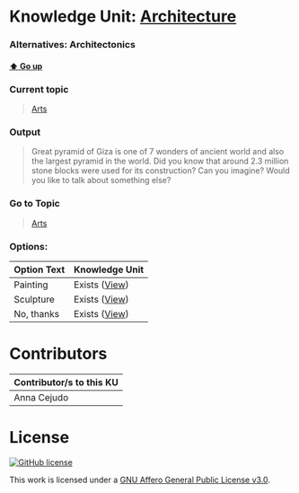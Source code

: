 # Knowledge Unit: [Architecture](../../knowledge_units/arts/architecture.md)
### Alternatives:   Architectonics 
#### [:arrow_up: Go up](../../topics/arts.md)
### Current topic
> [Arts](../../topics/arts.md)
### Output
> Great pyramid of Giza is one of 7 wonders of ancient world and also the largest pyramid in the world. Did you know that around 2.3 million stone blocks were used for its construction? Can you imagine? Would you like to talk about something else?
### Go to Topic
> [Arts](../../topics/arts.md)

### Options: 

| Option Text | Knowledge Unit |
| - | - |  
| Painting  |  Exists ([View](../../knowledge_units/arts/painting.md))  |  
| Sculpture  |  Exists ([View](../../knowledge_units/arts/sculpture.md))  |  
| No, thanks  |  Exists ([View](../../knowledge_units/arts/no-thanks.md))  | 

# Contributors

| Contributor/s to this KU |
| - | 
| Anna Cejudo |

# License
[![GitHub license](https://img.shields.io/github/license/inbrainz/cerebro)](https://github.com/inbrainz/cerebro/blob/master/LICENSE)

This work is licensed under a [GNU Affero General Public License v3.0](https://www.gnu.org/licenses/agpl-3.0.txt).